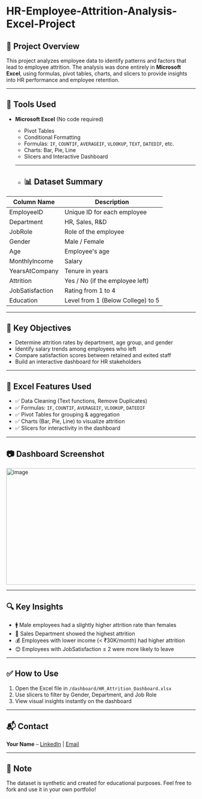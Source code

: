 # HR-Employee-Attrition-Analysis-Excel-Project
## 📌 Project Overview
This project analyzes employee data to identify patterns and factors that lead to employee attrition. The analysis was done entirely in **Microsoft Excel**, using formulas, pivot tables, charts, and slicers to provide insights into HR performance and employee retention.

---

## 🧰 Tools Used
- **Microsoft Excel** (No code required)
  - Pivot Tables
  - Conditional Formatting
  - Formulas: `IF`, `COUNTIF`, `AVERAGEIF`, `VLOOKUP`, `TEXT`, `DATEDIF`, etc.
  - Charts: Bar, Pie, Line
  - Slicers and Interactive Dashboard
 
  - --
 
  - ## 📊 Dataset Summary
| Column Name         | Description                            |
|---------------------|----------------------------------------|
| EmployeeID          | Unique ID for each employee            |
| Department          | HR, Sales, R&D                         |
| JobRole             | Role of the employee                   |
| Gender              | Male / Female                          |
| Age                 | Employee's age                         |
| MonthlyIncome       | Salary                                 |
| YearsAtCompany      | Tenure in years                        |
| Attrition           | Yes / No (if the employee left)        |
| JobSatisfaction     | Rating from 1 to 4                     |
| Education           | Level from 1 (Below College) to 5      |

---

## 🎯 Key Objectives
- Determine attrition rates by department, age group, and gender
- Identify salary trends among employees who left
- Compare satisfaction scores between retained and exited staff
- Build an interactive dashboard for HR stakeholders

---

## 📌 Excel Features Used
- ✅ Data Cleaning (Text functions, Remove Duplicates)
- ✅ Formulas: `IF`, `COUNTIF`, `AVERAGEIF`, `VLOOKUP`, `DATEDIF`
- ✅ Pivot Tables for grouping & aggregation
- ✅ Charts (Bar, Pie, Line) to visualize attrition
- ✅ Slicers for interactivity in the dashboard

---

## 📷 Dashboard Screenshot
<img width="726" height="309" alt="image" src="https://github.com/user-attachments/assets/8bd7005c-b932-4597-920a-fa48c35a709f" />



---

## 🔍 Key Insights
- 🚹 Male employees had a slightly higher attrition rate than females
- 💼 Sales Department showed the highest attrition
- 💰 Employees with lower income (< ₹30K/month) had higher attrition
- 😊 Employees with JobSatisfaction ≤ 2 were more likely to leave

---

## ✅ How to Use
1. Open the Excel file in `/dashboard/HR_Attrition_Dashboard.xlsx`
2. Use slicers to filter by Gender, Department, and Job Role
3. View visual insights instantly on the dashboard

---

## 📬 Contact
**Your Name** – [LinkedIn](https://www.linkedin.com/in/yourprofile) | [Email](mailto:your.email@example.com)

---

## 🏁 Note
The dataset is synthetic and created for educational purposes.
Feel free to fork and use it in your own portfolio!

